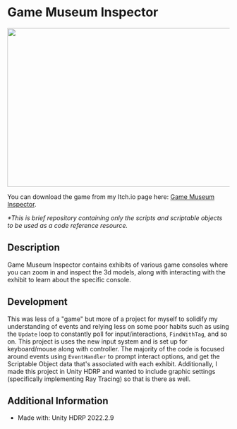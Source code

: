 # Game Museum Inspector

<img src="https://github.com/Kfollen93/Game-Museum/blob/main/Images/InspectGif.gif" width="640" height="360"/>

You can download the game from my Itch.io page here: <a href="https://kfollen.itch.io/game-museum-inspector">Game Museum Inspector</a>. <br>


<i>*This is brief repository containing only the scripts and scriptable objects to be used as a code reference resource. </i> <br>

## Description
Game Museum Inspector contains exhibits of various game consoles where you can zoom in and inspect the 3d models, along with interacting with the exhibit to learn about the specific console.

## Development
This was less of a "game" but more of a project for myself to solidify my understanding of events and relying less on some poor habits such as using the `Update` loop to constantly poll for input/interactions, `FindWithTag`, and so on. This project is uses the new input system and is set up for keyboard/mouse along with controller. The majority of the code is focused around events using `EventHandler` to prompt interact options, and get the Scriptable Object data that's associated with each exhibit. Additionally, I made this project in Unity HDRP and wanted to include graphic settings (specifically implementing Ray Tracing) so that is there as well.<br>

## Additional Information
<ul>
  <li>Made with: Unity HDRP 2022.2.9</li>
</ul>
